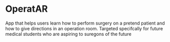 # OperatAR

App that helps users learn how to perform surgery on a pretend patient and how to give directions in an operation room.
Targeted specifcally for future medical students who are aspiring to suregons of the future
